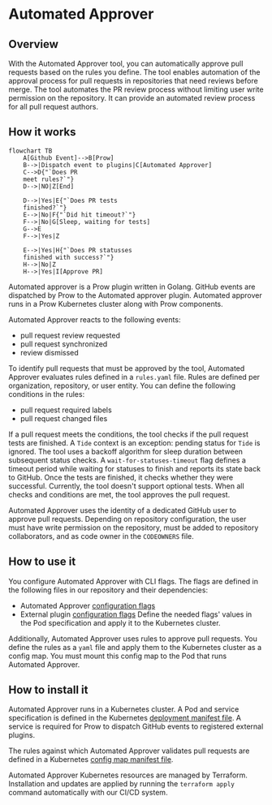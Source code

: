 # Automated Approver

## Overview

With the Automated Approver tool, you can automatically approve pull requests based on the rules you define. The tool enables automation of the approval process for pull requests in repositories that need reviews before merge. The tool automates the PR review process without limiting user write permission on the repository. It can provide an automated review process for all pull request authors.

## How it works

```mermaid
flowchart TB
    A[Github Event]-->B[Prow]
    B-->|Dispatch event to plugins|C[Automated Approver]
    C-->D{"`Does PR
    meet rules?`"}
    D-->|NO|Z[End]
    
    D-->|Yes|E{"`Does PR tests
    finished?`"}
    E-->|No|F{"`Did hit timeout?`"}
    F-->|No|G[Sleep, waiting for tests]
    G-->E
    F-->|Yes|Z
    
    E-->|Yes|H{"`Does PR statusses
    finished with success?`"}
    H-->|No|Z
    H-->|Yes|I[Approve PR]
```

Automated approver is a Prow plugin written in Golang. GitHub events are dispatched by Prow to the Automated approver plugin. Automated approver runs in a Prow Kubernetes cluster along with Prow components.

Automated Approver reacts to the following events:
 - pull request review requested
 - pull request synchronized
 - review dismissed

To identify pull requests that must be approved by the tool, Automated Approver evaluates rules defined in a `rules.yaml` file. Rules are defined per organization, repository, or user entity. You can define the following conditions in the rules:
 - pull request required labels
 - pull request changed files

If a pull request meets the conditions, the tool checks if the pull request tests are finished. A `Tide` context is an exception: pending status for `Tide` is ignored. The tool uses a backoff algorithm for sleep duration between subsequent status checks. A `wait-for-statuses-timeout` flag defines a timeout period while waiting for statuses to finish and reports its state back to GitHub. Once the tests are finished, it checks whether they were successful. Currently, the tool doesn't support optional tests. When all checks and conditions are met, the tool approves the pull request.

Automated Approver uses the identity of a dedicated GitHub user to approve pull requests. Depending on repository configuration, the user must have write permission on the repository, must be added to repository collaborators, and as code owner in the `CODEOWNERS` file.

## How to use it

You configure Automated Approver with CLI flags. The flags are defined in the following files in our repository and their dependencies:
- Automated Approver [configuration flags](https://github.com/kyma-project/test-infra/blob/5242421660dab5979a763bcd596eba48bafe093d/cmd/external-plugins/automated-approver/main.go#L39) 
- External plugin [configuration flags](https://github.com/kyma-project/test-infra/blob/5242421660dab5979a763bcd596eba48bafe093d/pkg/prow/externalplugin/externalplugin.go#L68) 
Define the needed flags' values in the Pod specification and apply it to the Kubernetes cluster.

Additionally, Automated Approver uses rules to approve pull requests. You define the rules as a `yaml` file and apply them to the Kubernetes cluster as a config map. You must mount this config map to the Pod that runs Automated Approver.


## How to install it

Automated Approver runs in a Kubernetes cluster. A Pod and service specification is defined in the Kubernetes [deployment manifest file](../../../prow/cluster/components/automated-approver_external-plugin.yaml). A service is required for Prow to dispatch GitHub events to registered external plugins.

The rules against which Automated Approver validates pull requests are defined in a Kubernetes [config map manifest file](../../../configs/automated-approver-rules.yaml).

Automated Approver Kubernetes resources are managed by Terraform. Installation and updates are applied by running the `terraform apply` command automatically with our CI/CD system.
